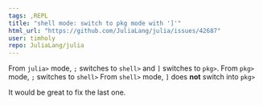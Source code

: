 ```yaml
---
tags: ,REPL
title: "shell mode: switch to pkg mode with ']'"
html_url: "https://github.com/JuliaLang/julia/issues/42687"
user: timholy
repo: JuliaLang/julia
---
```


From `julia>` mode, `;` switches to `shell>` and `]` switches to `pkg>`.
From `pkg>` mode, `;` switches to `shell>`
From `shell>` mode, `]` does **not** switch into `pkg>`

It would be great to fix the last one.
